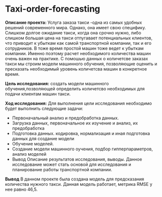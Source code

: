 # Taxi-order-forecasting

**Описание проекта:** Услуга заказа такси -одна из самых удобных решений современного мира. Однако, она имеет свою специфику. Слишком долгое ожидание такси, когда она срочно нужно, либо слишком большая цена на такси отпугавает потенциальных клиентов, что приводит к убыткам как самой транспортной компании, так и его сотрудников. В тоже время простой машин тоже ведет к убыткам компании. Именно поэтому расчет необходимого количества машин очень важен на практике. С помошью данных о количетсве заказах такси мы строим модели машинного обучения, позволяющие оценить и пресказать необходимый уровень количетсва машин в конкретное время.

**Цель исследования:** создать модели машинного обучения,позволяющей определить количетсво необходимых для подачи клиентам машин такси.

**Ход исследования:** Для выполнения цели исследования необходимо будет выполнить следующие задачи:

- Первоначальный анализ и предобработка данных.
- Загрузка данных, первоначальное их изучение и анализ, их предобработка
- Подготовка данных. кодировка, нормализация и иная подготовка данных для создание модели
- Обучение моделей.
- Создание модели машинного оучения, подбор гипперпараметров, анализ моделей
- Вывод Описание результатов исследования, выводы.
Данное исследование может стать основой для исследования и планирование работы транспортной компании.

**Вывод** В данном проекте была создана модель для предсказания количеcтва нужного такси. Данная модель работает, метрика RMSE у нее равно 46,5.
